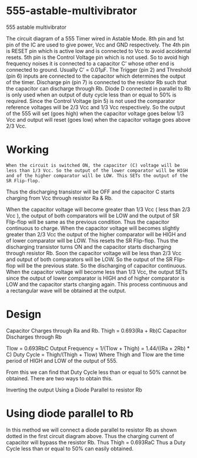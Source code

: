 # 555-astable-multivibrator
555 astable multivibrator 

The circuit diagram of a 555 Timer wired in Astable Mode. 8th pin and 1st pin of the IC are used to give power, Vcc and GND respectively. The 4th pin is RESET pin which is active low and is connected to Vcc to avoid accidental resets. 5th pin is the Control Voltage pin which is not used. So to avoid high frequency noises it is connected to a capacitor C’ whose other end is connected to ground. Usually C’ = 0.01μF. The Trigger (pin 2) and Threshold (pin 6) inputs are connected to the capacitor which determines the output of the timer. Discharge pin (pin 7) is connected to the resistor Rb such that the capacitor can discharge through Rb. Diode D connected in parallel to Rb is only used when an output of duty cycle less than or equal to 50% is required. 
Since the Control Voltage (pin 5) is not used the comparator reference voltages will be 2/3 Vcc and 1/3 Vcc respectively. So the output of the 555 will set (goes high) when the capacitor voltage goes below 1/3 Vcc and output will reset (goes low) when the capacitor voltage goes above 2/3 Vcc.
# Working
	When the circuit is switched ON, the capacitor (C) voltage will be less than 1/3 Vcc. So the output of the lower comparator will be HIGH and of the higher comparator will be LOW. This SETs the output of the SR Flip-flop.
Thus the discharging transistor will be OFF and the capacitor C starts charging from Vcc through resistor Ra & Rb.


When the capacitor voltage will become greater than 1/3 Vcc ( less than 2/3 Vcc ), the output of both comparators will be LOW and the output of SR Flip-flop will be same as the previous condition. Thus the capacitor continuous to charge.
When the capacitor voltage will becomes slightly greater than 2/3 Vcc the output of the higher comparator will be HIGH and of lower comparator will be LOW. This resets the SR Flip-flop.
Thus the discharging transistor turns ON and the capacitor starts discharging through resistor Rb.
Soon the capacitor voltage will be less than 2/3 Vcc and output of both comparators will be LOW. So the output of the SR Flip-flop will be the previous state.
So the discharging of capacitor continuous.
When the capacitor voltage will become less than 1/3 Vcc, the output SETs since the output of lower comparator is HIGH and of higher comparator is LOW and the capacitor starts charging again.
This process continuous and a rectangular wave will be obtained at the output.
# Design
Capacitor Charges through Ra and Rb.
Thigh = 0.693(Ra + Rb)C
Capacitor Discharges through Rb

Tlow = 0.693RbC
Output Frequency = 1/(Tlow + Thigh) = 1.44/((Ra + 2Rb) * C)
Duty Cycle = Thigh/(Thigh + Tlow)
Where Thigh and Tlow are the time period of HIGH and LOW of the output of 555.

From this we can find that Duty Cycle less than or equal to 50% cannot be obtained. There are two ways to obtain this.

Inverting the output
Using a Diode Parallel to resistor Rb

# Using diode parallel to Rb

In this method we will connect a diode parallel to resistor Rb as shown dotted in the first circuit diagram above. Thus the charging current of capacitor will bypass the resistor Rb. Thus Thigh = 0.693RaC
Thus a Duty Cycle less than or equal to 50% can easily obtained.
